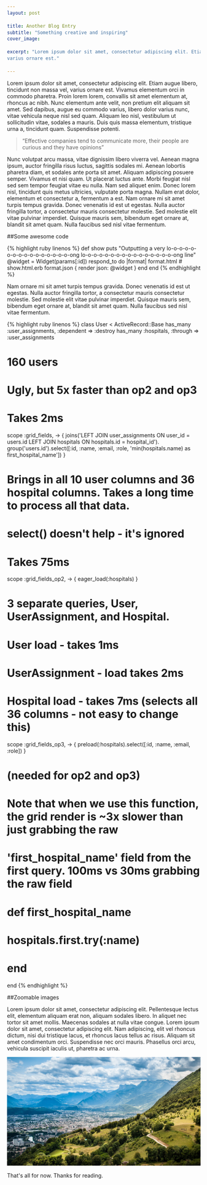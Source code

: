 ```yaml
---
layout: post

title: Another Blog Entry
subtitle: "Something creative and inspiring"
cover_image:

excerpt: "Lorem ipsum dolor sit amet, consectetur adipiscing elit. Etiam augue libero, tincidunt non massa vel,
varius ornare est."

---
```

Lorem ipsum dolor sit amet, consectetur adipiscing elit. Etiam augue libero, tincidunt non massa vel,
varius ornare est. Vivamus elementum orci in commodo pharetra. Proin lorem lorem, convallis sit amet
elementum at, rhoncus ac nibh. Nunc elementum ante velit, non pretium elit aliquam sit amet. Sed dapibus,
augue eu commodo varius, libero dolor varius nunc, vitae vehicula neque nisl sed quam. Aliquam leo nisl,
vestibulum ut sollicitudin vitae, sodales a mauris. Duis quis massa elementum, tristique urna a, tincidunt
quam. Suspendisse potenti.

> “Effective companies tend to communicate more, their people are curious and they have opinions”

Nunc volutpat arcu massa, vitae dignissim libero viverra vel. Aenean magna ipsum, auctor fringilla risus
luctus, sagittis sodales mi. Aenean lobortis pharetra diam, et sodales ante porta sit amet. Aliquam adipiscing
posuere semper. Vivamus et nisi quam. Ut placerat luctus ante. Morbi feugiat nisl sed sem tempor feugiat vitae
eu nulla. Nam sed aliquet enim. Donec lorem nisl, tincidunt quis metus ultricies, vulputate porta magna. Nullam
erat dolor, elementum et consectetur a, fermentum a est. Nam ornare mi sit amet turpis tempus gravida. Donec
venenatis id est ut egestas. Nulla auctor fringilla tortor, a consectetur mauris consectetur molestie. Sed
molestie elit vitae pulvinar imperdiet. Quisque mauris sem, bibendum eget ornare at, blandit sit amet quam.
Nulla faucibus sed nisl vitae fermentum.

##Some awesome code

{% highlight ruby linenos %}
def show
  puts "Outputting a very lo-o-o-o-o-o-o-o-o-o-o-o-o-o-o-o-ong lo-o-o-o-o-o-o-o-o-o-o-o-o-o-o-o-ong line"
  @widget = Widget(params[:id])
  respond_to do |format|
    format.html # show.html.erb
    format.json { render json: @widget }
  end
end
{% endhighlight %}

Nam ornare mi sit amet turpis tempus gravida. Donec
venenatis id est ut egestas. Nulla auctor fringilla tortor, a consectetur mauris consectetur molestie. Sed
molestie elit vitae pulvinar imperdiet. Quisque mauris sem, bibendum eget ornare at, blandit sit amet quam.
Nulla faucibus sed nisl vitae fermentum.

{% highlight ruby linenos %}
class User < ActiveRecord::Base
  has_many :user_assignments, :dependent => :destroy
  has_many :hospitals, :through => :user_assignments
  # 160 users

  # Ugly, but 5x faster than op2 and op3
  # Takes 2ms
  scope :grid_fields, -> { joins('LEFT JOIN user_assignments ON user_id = users.id LEFT JOIN hospitals ON hospitals.id = hospital_id').
                           group('users.id').select([:id, :name, :email, :role, 'min(hospitals.name) as first_hospital_name']) }

  # Brings in all 10 user columns and 36 hospital columns. Takes a long time to process all that data.
  # select() doesn't help - it's ignored
  # Takes 75ms
  scope :grid_fields_op2, -> { eager_load(:hospitals) }

  # 3 separate queries, User, UserAssignment, and Hospital.
  # User load - takes 1ms
  # UserAssignment - load takes 2ms
  # Hospital load - takes 7ms (selects all 36 columns - not easy to change this)
  scope :grid_fields_op3, -> { preload(:hospitals).select([:id, :name, :email, :role]) }

  # (needed for op2 and op3)
  # Note that when we use this function, the grid render is ~3x slower than just grabbing the raw
  # 'first_hospital_name' field from the first query. 100ms vs 30ms grabbing the raw field
  # def first_hospital_name
  #   hospitals.first.try(:name)
  # end
end
{% endhighlight %}

##Zoomable images

Lorem ipsum dolor sit amet, consectetur adipiscing elit. Pellentesque lectus elit, elementum aliquam erat non,
aliquam sodales libero. In aliquet nec tortor sit amet mollis. Maecenas sodales at nulla vitae congue. Lorem
ipsum dolor sit amet, consectetur adipiscing elit. Nam adipiscing, elit vel rhoncus dictum, nisi dui tristique
lacus, et rhoncus lacus tellus ac risus. Aliquam sit amet condimentum orci. Suspendisse nec orci mauris.
Phasellus orci arcu, vehicula suscipit iaculis ut, pharetra ac urna.

<div class="full zoomable"><img src="/images/grenoble.jpg"></div>

That's all for now. Thanks for reading.
